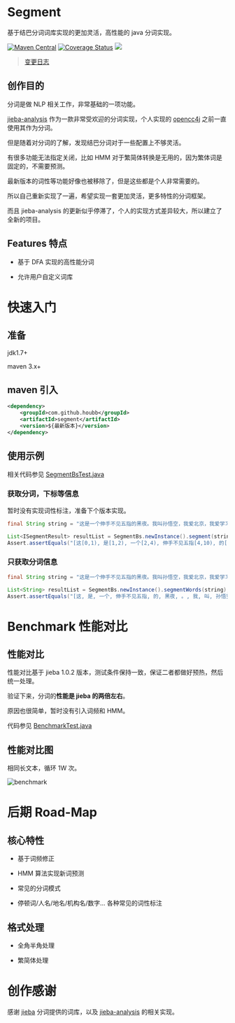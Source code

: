 # Segment

基于结巴分词词库实现的更加灵活，高性能的 java 分词实现。

[![Maven Central](https://maven-badges.herokuapp.com/maven-central/com.github.houbb/segment/badge.svg)](http://mvnrepository.com/artifact/com.github.houbb/segment)
[![Coverage Status](https://coveralls.io/repos/github/houbb/segment/badge.svg)](https://coveralls.io/github/houbb/segment)
[![](https://img.shields.io/badge/license-Apache2-FF0080.svg)](https://github.com/houbb/segment/blob/master/LICENSE.txt)

> [变更日志](https://github.com/houbb/segment/blob/master/CHANGELOG.md)

## 创作目的

分词是做 NLP 相关工作，非常基础的一项功能。

[jieba-analysis](https://github.com/huaban/jieba-analysis) 作为一款非常受欢迎的分词实现，个人实现的 [opencc4j](https://github.com/houbb/opencc4j) 之前一直使用其作为分词。

但是随着对分词的了解，发现结巴分词对于一些配置上不够灵活。

有很多功能无法指定关闭，比如 HMM 对于繁简体转换是无用的，因为繁体词是固定的，不需要预测。

最新版本的词性等功能好像也被移除了，但是这些都是个人非常需要的。

所以自己重新实现了一遍，希望实现一套更加灵活，更多特性的分词框架。

而且 jieba-analysis 的更新似乎停滞了，个人的实现方式差异较大，所以建立了全新的项目。

## Features 特点

- 基于 DFA 实现的高性能分词

- 允许用户自定义词库

# 快速入门

## 准备

jdk1.7+

maven 3.x+

## maven 引入

```xml
<dependency>
    <groupId>com.github.houbb</groupId>
    <artifactId>segment</artifactId>
    <version>${最新版本}</version>
</dependency>
```

## 使用示例

相关代码参见 [SegmentBsTest.java](https://github.com/houbb/segment/blob/master/src/test/java/com/github/houbb/segment/test/bs/SegmentBsTest.java)

### 获取分词，下标等信息

暂时没有实现词性标注，准备下个版本实现。

```java
final String string = "这是一个伸手不见五指的黑夜。我叫孙悟空，我爱北京，我爱学习。";

List<ISegmentResult> resultList = SegmentBs.newInstance().segment(string);
Assert.assertEquals("[这[0,1), 是[1,2), 一个[2,4), 伸手不见五指[4,10), 的[10,11), 黑夜[11,13), 。[13,14), 我[14,15), 叫[15,16), 孙悟空[16,19), ，[19,20), 我[20,21), 爱[21,22), 北京[22,24), ，[24,25), 我[25,26), 爱[26,27), 学习[27,29), 。[29,30)]", resultList.toString());
```

### 只获取分词信息

```java
final String string = "这是一个伸手不见五指的黑夜。我叫孙悟空，我爱北京，我爱学习。";

List<String> resultList = SegmentBs.newInstance().segmentWords(string);
Assert.assertEquals("[这, 是, 一个, 伸手不见五指, 的, 黑夜, 。, 我, 叫, 孙悟空, ，, 我, 爱, 北京, ，, 我, 爱, 学习, 。]", resultList.toString());
```

# Benchmark 性能对比

## 性能对比

性能对比基于 jieba 1.0.2 版本，测试条件保持一致，保证二者都做好预热，然后统一处理。

验证下来，分词的**性能是 jieba 的两倍左右**。

原因也很简单，暂时没有引入词频和 HMM。

代码参见 [BenchmarkTest.java](https://github.com/houbb/segment/blob/master/src/test/java/com/github/houbb/segment/test/benchmark/BenchmarkTest.java)

## 性能对比图

相同长文本，循环 1W 次。

![benchmark](https://github.com/houbb/segment/blob/master/benchmark.png)

# 后期 Road-Map

## 核心特性

- 基于词频修正

- HMM 算法实现新词预测

- 常见的分词模式

- 停顿词/人名/地名/机构名/数字... 各种常见的词性标注

## 格式处理

- 全角半角处理

- 繁简体处理

# 创作感谢

感谢 [jieba](https://github.com/fxsjy/jieba) 分词提供的词库，以及 [jieba-analysis](https://github.com/huaban/jieba-analysis) 的相关实现。


